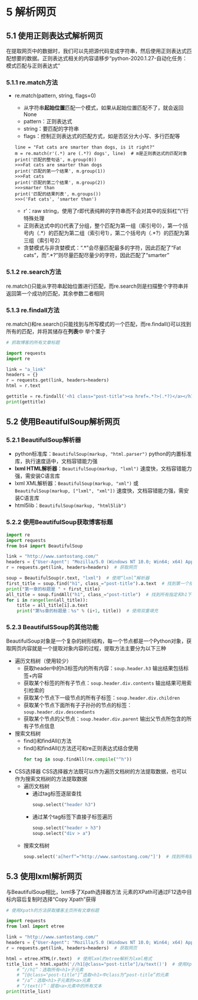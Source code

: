 # 5 解析网页
## 5.1 使用正则表达式解析网页
在提取网页中的数据时，我们可以先把源代码变成字符串，然后使用正则表达式匹配想要的数据。正则表达式相关的内容请移步“python-2020.1.27-自动化任务：模式匹配与正则表达式”
### 5.1.1 re.match方法
* re.match(pattern, string, flags=0)
	* 从字符串**起始位置**匹配一个模式，如果从起始位置匹配不了，就会返回None
	* pattern：正则表达式
	* string：要匹配的字符串
	* flags：控制正则表达式的匹配方式，如是否区分大小写、多行匹配等
	```pyhon
	line = "Fat cats are smarter than dogs, is it right?"
	m = re.match(r'(.*) are (.*?) dogs', line)  # m是正则表达式的匹配对象
	print('匹配的整句话', m.group(0))
	>>>Fat cats are smarter than dogs
	print('匹配的第一个结果', m.group(1))
	>>>Fat cats
	print('匹配的第二个结果', m.group(2))
	>>>smarter than
	print('匹配的结果列表', m.groups())
	>>>('Fat cats', 'smarter than')
	```

	* r'：raw string，使用了r即代表纯粹的字符串而不会对其中的反斜杠“\”行特殊处理
	* 正则表达式中的()代表了分组，整个匹配为第一组（索引号0），第一个括号内（.\*）的匹配为第二组（索引号1），第二个括号内（.\*?）的匹配为第三组（索引号2）
	* 贪婪模式与非贪婪模式：“.\*”会尽量匹配最多的字符，因此匹配了“Fat cats”，而“.\*?”则尽量匹配尽量少的字符，因此匹配了“smarter”
### 5.1.2 re.search方法
re.match()只能从字符串起始位置进行匹配，而re.search则是扫描整个字符串并返回第一个成功的匹配，其余参数二者相同

### 5.1.3 re.findall方法
re.match()和re.search()只能找到与所写模式的一个匹配，而re.findall()可以找到所有的匹配，并将其储存在**列表**中
举个栗子
```python
# 抓取博客的所有文章标题

import requests
import re

link = "a_link"
headers = {}
r = requests.get(link, headers=headers)
html = r.text

gettitle = re.findall('<h1 class="post-title"><a href=.*?>(.*?)</a></h1>', html)
print(gettitle)
```
## 5.2 使用BeautifulSoup解析网页
### 5.2.1 BeautifulSoup解析器
* python标准库：```BeautifulSoup(markup, "html.parser")``` python的内置标准库，执行速度适中，文档容错能力强
* **lxml HTML解析器**：```BeautifulSoup(markup, "lxml")``` 速度快，文档容错能力强，需安装C语言库
* lxml XML解析器：```BeautifulSoup(markup, "xml")``` 或 ```BeautifulSoup(markup, ["lxml", "xml"])``` 速度快，文档容错能力强，需安装C语言库
* html5lib：```BeautifulSoup(markup, "html5lib")```
### 5.2.2 使用BeautifulSoup获取博客标题
```python
import re
import requests
from bs4 import BeautifulSoup

link = "http://www.santostang.com/"
headers = {"User-Agent": "Mozilla/5.0 (Windows NT 10.0; Win64; x64) AppleWebKit/537.36 (KHTML, like Gecko) Chrome/83.0.4103.106 Safari/537.36"}
r = requests.get(link, headers=headers)  # 获取网页

soup = BeautifulSoup(r.text, "lxml")  # 使用“lxml”解析器
first_title = soup.find("h1", class_="post-title").a.text  # 找到第一个指定h1下的a的文本内容
print("第一章的标题是 " + first_title)
all_title = soup.findAll("h1", class_="post-title")  # 找到所有指定和h1下的a的文本内容，findAll返回的对象可迭代
for i in range(len(all_title)):
    title = all_title[i].a.text
    print("第%s章的标题是：%s" % (i+1, title))  # 使用双重填充
```
### 5.2.3 BeautifulSSoup的其他功能
BeautifulSoup对象是一个复杂的树形结构，每一个节点都是一个Python对象，获取网页内容就是一个提取对象内容的过程，提取方法主要分为以下三种
* 遍历文档树（使用较少）
	* 获取header中的h3标签内的所有内容：```soup.header.h3``` 输出结果包括标签+内容
	* 获取某个标签的所有子节点：```soup.header.div.contents``` 输出结果可用索引检索的
	* 获取某个节点下一级节点的所有子标签：```soup.header.div.children```
	* 获取某个节点下面所有子子孙孙的节点的标签：```soup.header.div.descendants```
	* 获取某个节点的父节点：```soup.header.div.parent``` 输出父节点所包含的所有子节点信息
* 搜索文档树
	* find()和findAll()方法
	* find()和findAll()方法还可和re正则表达式结合使用
		```python
		for tag in soup.findAll(re.compile("^h"))
		```
* CSS选择器
CSS选择器方法既可以作为遍历文档树的方法提取数据，也可以作为搜索文档树的方法提取数据
	* 遍历文档树
		* 通过tag标签逐层查找
			```python
			soup.select("header h3")
			```
		* 通过某个tag标签下直接子标签遍历
			```python
			soup.select("header > h3")
			soup.select("div > a")
			```
	* 搜索文档树
		```python
		soup.select('a[herf^="http://www.santostang.com/"]')  # 找到所有链接以“”开头的<a>标签
		```
## 5.3 使用lxml解析网页
与BeautifulSoup相比，lxml多了Xpath选择器方法
元素的XPath可通过F12选中目标内容后复制时选择“Copy Xpath”获得
```python
# 使用Xpath的方法获取播客主页所有文章标题

import requests
from lxml import etree

link = "http://www.santostang.com/"
headers = {"User-Agent": "Mozilla/5.0 (Windows NT 10.0; Win64; x64) AppleWebKit/537.36 (KHTML, like Gecko) Chrome/83.0.4103.106 Safari/537.36"}
r = requests.get(link, headers=headers)  # 获取网页

html = etree.HTML(r.text)  # 使用lxml的etree解析为lxml格式
title_list = html.xpath('//h1[@class="post-title"]/a/text()')  # 使用Xpath读取内容
	# “//h1”：选取所有<h1>子元素
	# “[@class="post-title"]”选取<h1>中class为“post-title”的元素
	# “/a”：选取<h1>子元素的<a>元素
	# “/text()”：提取<a>元素中的所有文本
print(title_list)
```